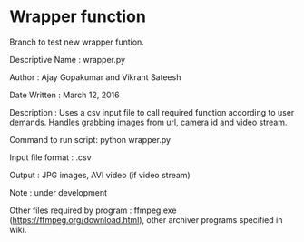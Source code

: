 # Wrapper function

Branch to test new wrapper funtion.


Descriptive Name     : wrapper.py

Author               : Ajay Gopakumar and Vikrant Sateesh		

Date Written         : March 12, 2016

Description          : Uses a csv input file to call required function according to user
                       demands. Handles grabbing images from url, camera id and video stream.
                       
Command to run script: python wrapper.py

Input file format    : .csv

Output               : JPG images, AVI video (if video stream)

Note                 : under development

Other files required by program : ffmpeg.exe (https://ffmpeg.org/download.html), other archiver programs specified in wiki.

